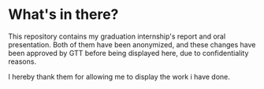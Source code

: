 # What's in there?
This repository contains my graduation internship's report and oral presentation.
Both of them have been anonymized, and these changes have been approved by GTT before being displayed here, due to confidentiality reasons.

I hereby thank them for allowing me to display the work i have done.
